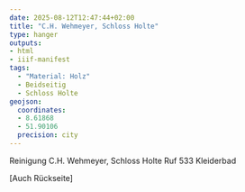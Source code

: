 ```yaml
---
date: 2025-08-12T12:47:44+02:00
title: "C.H. Wehmeyer, Schloss Holte"
type: hanger
outputs:
- html
- iiif-manifest
tags:
  - "Material: Holz"
  - Beidseitig
  - Schloss Holte
geojson:
  coordinates:
  - 8.61868
  - 51.90106
  precision: city
---
```

Reinigung
C.H. Wehmeyer, Schloss Holte
Ruf 533
Kleiderbad

[Auch Rückseite]
